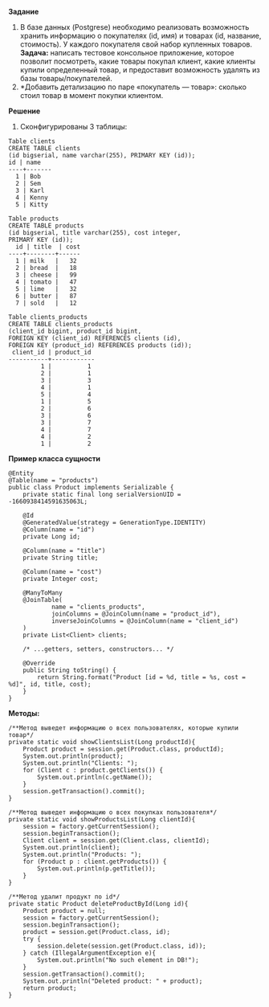 **Задание**
 1. В базе данных (Postgrese) необходимо реализовать возможность хранить информацию о покупателях (id, имя) и товарах (id, название, стоимость). У каждого покупателя свой набор купленных товаров.  
 **Задача:** написать тестовое консольное приложение, которое позволит посмотреть, какие товары покупал клиент, какие клиенты купили определенный товар, и предоставит возможность удалять из базы товары/покупателей.
 2. *Добавить детализацию по паре «покупатель — товар»: сколько стоил товар в момент покупки клиентом.  
   
 **Решение**
 1. Сконфигурированы 3 таблицы:  
 
```$xslt
Table clients
CREATE TABLE clients 
(id bigserial, name varchar(255), PRIMARY KEY (id));
id | name  
----+-------
  1 | Bob
  2 | Sem
  3 | Karl
  4 | Kenny
  5 | Kitty
```
  
```$xslt
Table products
CREATE TABLE products 
(id bigserial, title varchar(255), cost integer, 
PRIMARY KEY (id));
  id | title  | cost 
----+--------+------
  1 | milk   |   32
  2 | bread  |   18
  3 | cheese |   99
  4 | tomato |   47
  5 | lime   |   32
  6 | butter |   87
  7 | sold   |   12
```
  
```$xslt
Table clients_products
CREATE TABLE clients_products 
(client_id bigint, product_id bigint, 
FOREIGN KEY (client_id) REFERENCES clients (id), 
FOREIGN KEY (product_id) REFERENCES products (id));
 client_id | product_id 
-----------+------------
         1 |          1
         2 |          1
         3 |          3
         4 |          1
         5 |          4
         1 |          5
         2 |          6
         3 |          6
         3 |          7
         4 |          7
         4 |          2
         1 |          2
```
**Пример класса сущности**  
```
@Entity
@Table(name = "products")
public class Product implements Serializable {
    private static final long serialVersionUID = -1660938414591635063L;

    @Id
    @GeneratedValue(strategy = GenerationType.IDENTITY)
    @Column(name = "id")
    private Long id;

    @Column(name = "title")
    private String title;

    @Column(name = "cost")
    private Integer cost;

    @ManyToMany
    @JoinTable(
            name = "clients_products",
            joinColumns = @JoinColumn(name = "product_id"),
            inverseJoinColumns = @JoinColumn(name = "client_id")
    )
    private List<Client> clients;

    /* ...getters, setters, constructors... */

    @Override
    public String toString() {
        return String.format("Product [id = %d, title = %s, cost = %d]", id, title, cost);
    }
}
```
**Методы:**  
```
/**Метод выведет информацию о всех пользователях, которые купили товар*/
private static void showClientsList(Long productId){
    Product product = session.get(Product.class, productId);
    System.out.println(product);
    System.out.println("Clients: ");
    for (Client c : product.getClients()) {
        System.out.println(c.getName());
    }
    session.getTransaction().commit();
}
```
```
/**Метод выведет информацию о всех покупках пользователя*/
private static void showProductsList(Long clientId){
    session = factory.getCurrentSession();
    session.beginTransaction();
    Client client = session.get(Client.class, clientId);
    System.out.println(client);
    System.out.println("Products: ");
    for (Product p : client.getProducts()) {
        System.out.println(p.getTitle());
    }
}
```
```
/**Метод удалит продукт по id*/
private static Product deleteProductById(Long id){
    Product product = null;
    session = factory.getCurrentSession();
    session.beginTransaction();
    product = session.get(Product.class, id);
    try {
        session.delete(session.get(Product.class, id));
    } catch (IllegalArgumentException e){
        System.out.println("No such element in DB!");
    }
    session.getTransaction().commit();
    System.out.println("Deleted product: " + product);
    return product;
}
```